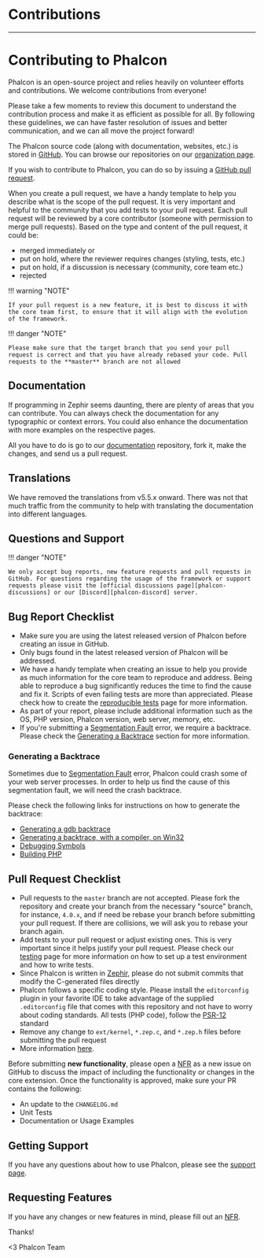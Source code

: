 # Contributions
- - -

# Contributing to Phalcon
Phalcon is an open-source project and relies heavily on volunteer efforts and contributions. We welcome contributions from everyone!

Please take a few moments to review this document to understand the contribution process and make it as efficient as possible for all. By following these guidelines, we can have faster resolution of issues and better communication, and we can all move the project forward!

The Phalcon source code (along with documentation, websites, etc.) is stored in [GitHub][github]. You can browse our repositories on our [organization page][phalcon-org].

If you wish to contribute to Phalcon, you can do so by issuing a [GitHub pull request][github-pr].

When you create a pull request, we have a handy template to help you describe what is the scope of the pull request. It is very important and helpful to the community that you add tests to your pull request. Each pull request will be reviewed by a core contributor (someone with permission to merge pull requests). Based on the type and content of the pull request, it could be:

* merged immediately or
* put on hold, where the reviewer requires changes (styling, tests, etc.)
* put on hold, if a discussion is necessary (community, core team etc.)
* rejected

!!! warning "NOTE"

    If your pull request is a new feature, it is best to discuss it with the core team first, to ensure that it will align with the evolution of the framework.

!!! danger "NOTE"

    Please make sure that the target branch that you send your pull request is correct and that you have already rebased your code. Pull requests to the **master** branch are not allowed

## Documentation
If programming in Zephir seems daunting, there are plenty of areas that you can contribute. You can always check the documentation for any typographic or context errors. You could also enhance the documentation with more examples on the respective pages.

All you have to do is go to our [documentation][phalcon-documentation] repository, fork it, make the changes, and send us a pull request.

## Translations
We have removed the translations from v5.5.x onward. There was not that much traffic from the community to help with translating the documentation into different languages.

## Questions and Support

!!! danger "NOTE"

    We only accept bug reports, new feature requests and pull requests in GitHub. For questions regarding the usage of the framework or support requests please visit the [official discussions page][phalcon-discussions] or our [Discord][phalcon-discord] server.

## Bug Report Checklist
- Make sure you are using the latest released version of Phalcon before creating an issue in GitHub.
- Only bugs found in the latest released version of Phalcon will be addressed.
- We have a handy template when creating an issue to help you provide as much information for the core team to reproduce and address. Being able to reproduce a bug significantly reduces the time to find the cause and fix it. Scripts of even failing tests are more than appreciated. Please check how to create the [reproducible tests][tests] page for more information.
- As part of your report, please include additional information such as the OS, PHP version, Phalcon version, web server, memory, etc.
- If you're submitting a [Segmentation Fault][segfault] error, we require a backtrace. Please check the [Generating a Backtrace](#generating-a-backtrace) section for more information.

### Generating a Backtrace
Sometimes due to [Segmentation Fault][segfault] error, Phalcon could crash some of your web server processes. In order to help us find the cause of this segmentation fault, we will need the crash backtrace.

Please check the following links for instructions on how to generate the backtrace:

* [Generating a gdb backtrace][gdb]
* [Generating a backtrace, with a compiler, on Win32][gdb-w32]
* [Debugging Symbols][symbols]
* [Building PHP][building-php]

## Pull Request Checklist
- Pull requests to the `master` branch are not accepted. Please fork the repository and create your branch from the necessary "source" branch, for instance, `4.0.x`, and if need be rebase your branch before submitting your pull request. If there are collisions, we will ask you to rebase your branch again.
- Add tests to your pull request or adjust existing ones. This is very important since it helps justify your pull request. Please check our [testing][env] page for more information on how to set up a test environment and how to write tests.
- Since Phalcon is written in [Zephir][zephir], please do not submit commits that modify the C-generated files directly
- Phalcon follows a specific coding style. Please install the `editorconfig` plugin in your favorite IDE to take advantage of the supplied `.editorconfig` file that comes with this repository and not have to worry about coding standards. All tests (PHP code), follow the [PSR-12][psr-12] standard
- Remove any change to `ext/kernel`, `*.zep.c`, and `*.zep.h` files before submitting the pull request
- More information [here][pr].

Before submitting **new functionality**, please open a [NFR][nfr] as a new issue on GitHub to discuss the impact of including the functionality or changes in the core extension. Once the functionality is approved, make sure your PR contains the following:

- An update to the `CHANGELOG.md`
- Unit Tests
- Documentation or Usage Examples

## Getting Support
If you have any questions about how to use Phalcon, please see the [support page][support].

## Requesting Features
If you have any changes or new features in mind, please fill out an [NFR][nfr].

Thanks!


<3 Phalcon Team

[github]: https://github.com
[phalcon-org]: https://github.com/phalcon
[github-pr]: https://help.github.com/articles/using-pull-requests/
[phalcon-documentation]: https://github.com/phalcon/documentation
[phalcon-discussions]: https://phalcon.io/discussions
[phalcon-discord]: https://phalcon.io/discord
[tests]: reproducible-tests.md
[segfault]: https://en.wikipedia.org/wiki/Segmentation_fault
[gdb]: https://bugs.php.net/bugs-generating-backtrace.php
[gdb-w32]: https://bugs.php.net/bugs-generating-backtrace-win32.php
[symbols]: https://github.com/oerdnj/deb.sury.org/wiki/Debugging-symbols
[building-php]: https://www.phpinternalsbook.com/build_system/building_php.html
[env]: testing-environment.md
[zephir]: https://zephir-lang.com
[psr-12]: https://www.php-fig.org/psr/
[pr]: new-pull-request.md
[nfr]: new-feature-request.md
[support]: https://phalcon.io/support

